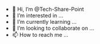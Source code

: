- 👋 Hi, I’m @Tech-Share-Point
- 👀 I’m interested in ...
- 🌱 I’m currently learning ...
- 💞️ I’m looking to collaborate on ...
- 📫 How to reach me ...

<!---
Tech-Share-Point/Tech-Share-Point is a ✨ special ✨ repository because its `README.md` (this file) appears on your GitHub profile.
You can click the Preview link to take a look at your changes.
--->
